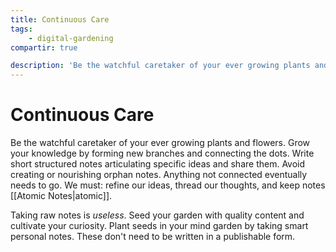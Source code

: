 ```yaml
---
title: Continuous Care
tags:
    - digital-gardening
compartir: true

description: 'Be the watchful caretaker of your ever growing plants and flowers. Grow your knowledge by forming new branches and connecting the dots.'
---
```


# Continuous Care

Be the watchful caretaker of your ever growing plants and flowers. Grow your knowledge by forming new branches and connecting the dots. Write short structured notes articulating specific ideas and share them. Avoid creating or nourishing orphan notes. Anything not connected eventually needs to go. We must: refine our ideas, thread our thoughts, and keep notes [[Atomic Notes|atomic]].

Taking raw notes is _useless_. Seed your garden with quality content and cultivate your curiosity. Plant seeds in your mind garden by taking smart personal notes. These don't need to be written in a publishable form.
